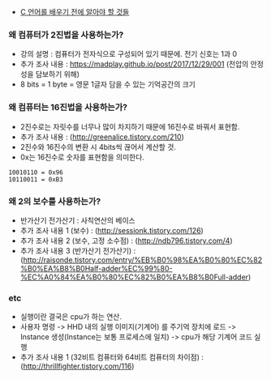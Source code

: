 
- [C 언어를 배우기 전에 알아야 할 것들](https://www.youtube.com/watch?v=V_oM9ePJyP8)

### 왜 컴퓨터가 2진법을 사용하는가?

- 강의 설명 : 컴퓨터가 전자식으로 구성되어 있기 때문에. 전기 신호는 1과 0
- 추가 조사 내용 : https://madplay.github.io/post/2017/12/29/001 (전압의 안정성을 담보하기 위해)
- 8 bits = 1 byte = 영문 1글자 담을 수 있는 기억공간의 크기

### 왜 컴퓨터는 16진법을 사용하는가? 

- 2진수로는 자릿수를 너무나 많이 차지하기 때문에 16진수로 바꿔서 표현함. 
- 추가 조사 내용 : (http://greenalice.tistory.com/210) 
- 2진수와 16진수의 변환 시 4bits씩 끊어서 계산할 것. 
- 0x는 16진수로 숫자를 표현함을 의미한다. 

```
10010110 = 0x96 
10110011 = 0xB3 
```

### 왜 2의 보수를 사용하는가?

- 반가산기 전가산기 : 사칙연산의 베이스
- 추가 조사 내용 1 (보수) : (http://sessionk.tistory.com/126)
- 추가 조사 내용 2 (보수, 고정 소수점) : (http://ndb796.tistory.com/4)
- 추가 조사 내용 3 (반가산기 전가산기) : (http://raisonde.tistory.com/entry/%EB%B0%98%EA%B0%80%EC%82%B0%EA%B8%B0Half-adder%EC%99%80-%EC%A0%84%EA%B0%80%EC%82%B0%EA%B8%B0Full-adder)

### etc

- 실행이란 결국은 cpu가 하는 연산.
- 사용자 명령 -> HHD 내의 실행 이미지(기계어) 를 주기억 장치에 로드  -> Instance 생성(Instance는 보통 프로세스에 일치) -> cpu가 해당 기계어 코드 실행
- 추가 조사 내용 1 (32비트 컴퓨터와 64비트 컴퓨터의 차이점) : (http://thrillfighter.tistory.com/116)

